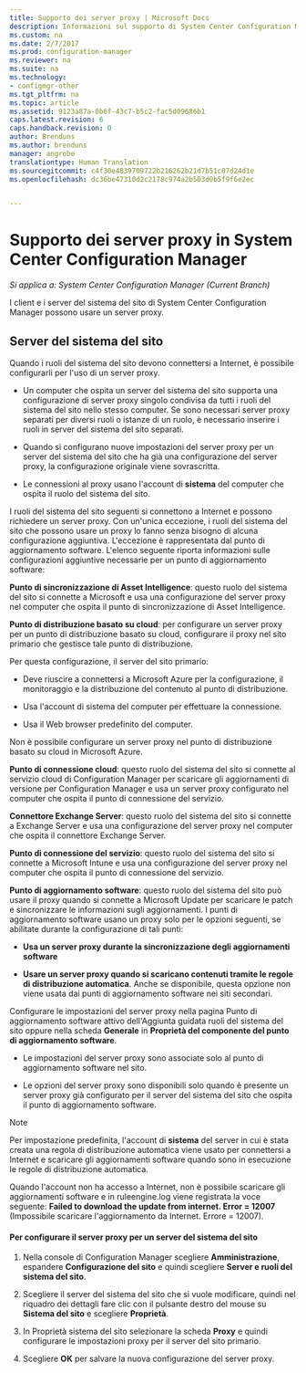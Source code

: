 ```yaml
---
title: Supporto dei server proxy | Microsoft Docs
description: Informazioni sul supporto di System Center Configuration Manager per i server proxy usato dai server di sistema del sito e dai client.
ms.custom: na
ms.date: 2/7/2017
ms.prod: configuration-manager
ms.reviewer: na
ms.suite: na
ms.technology:
- configmgr-other
ms.tgt_pltfrm: na
ms.topic: article
ms.assetid: 9123a87a-0b6f-43c7-b5c2-fac5d09686b1
caps.latest.revision: 6
caps.handback.revision: 0
author: Brenduns
ms.author: brenduns
manager: angrobe
translationtype: Human Translation
ms.sourcegitcommit: c4f30e4839709722b216262b21d7b51c07d24d1e
ms.openlocfilehash: dc36be47310d2c2178c974a2b503d0b5f9f6e2ec


---
```

# <a name="proxy-server-support-in-system-center-configuration-manager"></a>Supporto dei server proxy in System Center Configuration Manager

*Si applica a: System Center Configuration Manager (Current Branch)*

I client e i server del sistema del sito di System Center Configuration Manager possono usare un server proxy.  

## <a name="site-system-servers"></a>Server del sistema del sito  
Quando i ruoli del sistema del sito devono connettersi a Internet, è possibile configurarli per l'uso di un server proxy.  

-   Un computer che ospita un server del sistema del sito supporta una configurazione di server proxy singolo condivisa da tutti i ruoli del sistema del sito nello stesso computer. Se sono necessari server proxy separati per diversi ruoli o istanze di un ruolo, è necessario inserire i ruoli in server del sistema del sito separati.  

-   Quando si configurano nuove impostazioni del server proxy per un server del sistema del sito che ha già una configurazione del server proxy, la configurazione originale viene sovrascritta.  

-   Le connessioni al proxy usano l'account di **sistema** del computer che ospita il ruolo del sistema del sito.  

I ruoli del sistema del sito seguenti si connettono a Internet e possono richiedere un server proxy.  Con un'unica eccezione, i ruoli del sistema del sito che possono usare un proxy lo fanno senza bisogno di alcuna configurazione aggiuntiva. L'eccezione è rappresentata dal punto di aggiornamento software. L'elenco seguente riporta informazioni sulle configurazioni aggiuntive necessarie per un punto di aggiornamento software:  

**Punto di sincronizzazione di Asset Intelligence**: questo ruolo del sistema del sito si connette a Microsoft e usa una configurazione del server proxy nel computer che ospita il punto di sincronizzazione di Asset Intelligence.  

**Punto di distribuzione basato su cloud**: per configurare un server proxy per un punto di distribuzione basato su cloud, configurare il proxy nel sito primario che gestisce tale punto di distribuzione.  

Per questa configurazione, il server del sito primario:  

-   Deve riuscire a connettersi a Microsoft Azure per la configurazione, il monitoraggio e la distribuzione del contenuto al punto di distribuzione.  

-   Usa l'account di sistema del computer per effettuare la connessione.  

-   Usa il Web browser predefinito del computer.  

Non è possibile configurare un server proxy nel punto di distribuzione basato su cloud in Microsoft Azure.  

**Punto di connessione cloud**: questo ruolo del sistema del sito si connette al servizio cloud di Configuration Manager per scaricare gli aggiornamenti di versione per Configuration Manager e usa un server proxy configurato nel computer che ospita il punto di connessione del servizio.  

**Connettore Exchange Server**: questo ruolo del sistema del sito si connette a Exchange Server e usa una configurazione del server proxy nel computer che ospita il connettore Exchange Server.  

**Punto di connessione del servizio**: questo ruolo del sistema del sito si connette a Microsoft Intune e usa una configurazione del server proxy nel computer che ospita il punto di connessione del servizio.  

**Punto di aggiornamento software**: questo ruolo del sistema del sito può usare il proxy quando si connette a Microsoft Update per scaricare le patch e sincronizzare le informazioni sugli aggiornamenti. I punti di aggiornamento software usano un proxy solo per le opzioni seguenti, se abilitate durante la configurazione di tali punti:  

-   **Usa un server proxy durante la sincronizzazione degli aggiornamenti software**  

-   **Usare un server proxy quando si scaricano contenuti tramite le regole di distribuzione automatica**. Anche se disponibile, questa opzione non viene usata dai punti di aggiornamento software nei siti secondari.  

Configurare le impostazioni del server proxy nella pagina Punto di aggiornamento software attivo dell'Aggiunta guidata ruoli del sistema del sito oppure nella scheda **Generale** in **Proprietà del componente del punto di aggiornamento software**.  

-   Le impostazioni del server proxy sono associate solo al punto di aggiornamento software nel sito.  

-   Le opzioni del server proxy sono disponibili solo quando è presente un server proxy già configurato per il server del sistema del sito che ospita il punto di aggiornamento software.  

> [!NOTE]  
>  Per impostazione predefinita, l'account di **sistema** del server in cui è stata creata una regola di distribuzione automatica viene usato per connettersi a Internet e scaricare gli aggiornamenti software quando sono in esecuzione le regole di distribuzione automatica.  
>   
>  Quando l'account non ha accesso a Internet, non è possibile scaricare gli aggiornamenti software e in ruleengine.log viene registrata la voce seguente: **Failed to download the update from internet. Error = 12007** (Impossibile scaricare l'aggiornamento da Internet. Errore = 12007).  

#### <a name="to-set-up-the-proxy-server-for-a-site-system-server"></a>Per configurare il server proxy per un server del sistema del sito  

1.  Nella console di Configuration Manager scegliere **Amministrazione**, espandere **Configurazione del sito** e quindi scegliere **Server e ruoli del sistema del sito**.  

2.  Scegliere il server del sistema del sito che si vuole modificare, quindi nel riquadro dei dettagli fare clic con il pulsante destro del mouse su **Sistema del sito** e scegliere **Proprietà**.  

3.  In Proprietà sistema del sito selezionare la scheda **Proxy** e quindi configurare le impostazioni proxy per il server del sito primario.  

4.  Scegliere **OK** per salvare la nuova configurazione del server proxy.  



<!--HONumber=Feb17_HO2-->


